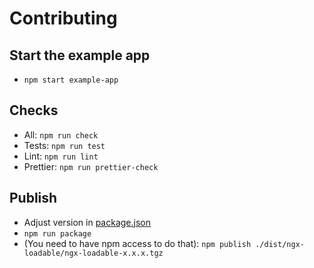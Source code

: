 # Contributing

## Start the example app

- `npm start example-app`

## Checks

- All: `npm run check`
- Tests: `npm run test`
- Lint: `npm run lint`
- Prettier: `npm run prettier-check`

## Publish

- Adjust version in [package.json](./projects/ngx-loadable/package.json)
- `npm run package`
- (You need to have npm access to do that): `npm publish ./dist/ngx-loadable/ngx-loadable-x.x.x.tgz`
